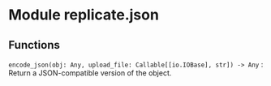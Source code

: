 Module replicate.json
=====================

Functions
---------

    
`encode_json(obj: Any, upload_file: Callable[[io.IOBase], str]) ‑> Any`
:   Return a JSON-compatible version of the object.